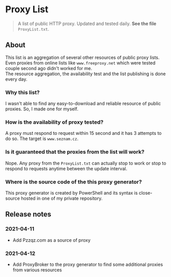 # Proxy List

> A list of public HTTP proxy. Updated and tested daily. **See the file** `ProxyList.txt`.

## About

This list is an aggregation of several other resources of public proxy lists. Even proxies from online lists like `www.freeproxy.net` which were tested couple second ago didn't worked for me.  
The resource aggregation, the availability test and the list publishing is done every day.

### Why this list?

I wasn't able to find any easy-to-download and reliable resource of public proxies. So, I made one for myself.

### How is the availability of proxy tested?

A proxy must respond to request within 15 second and it has 3 attempts to do so. The target is `www.seznam.cz`.

### Is it guaranteed that the proxies from the list will work?

Nope. Any proxy from the `ProxyList.txt` can actually stop to work or stop to respond to requests anytime between the update interval.

### Where is the source code of the this proxy generator?

This proxy generator is created by PowerShell and its syntax is close-source hosted in one of my private repository.

## Release notes

### 2021-04-11

* Add Pzzqz.com as a source of proxy

### 2021-04-12

* Add ProxyBroker to the proxy generator to find some additional proxies from various resources
